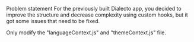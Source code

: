Problem statement
For the previously built Dialecto app, you decided to improve the structure and decrease complexity using custom hooks, but it got some issues that need to be fixed.

Only modify the "languageContext.js" and "themeContext.js" file.
